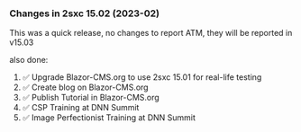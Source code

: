
### Changes in 2sxc 15.02 (2023-02)

This was a quick release, no changes to report ATM, they will be reported in v15.03

also done:

1. ✅ Upgrade Blazor-CMS.org to use 2sxc 15.01 for real-life testing
1. ✅ Create blog on Blazor-CMS.org
1. ✅ Publish Tutorial in Blazor-CMS.org
1. ✅ CSP Training at DNN Summit
1. ✅ Image Perfectionist Training at DNN Summit